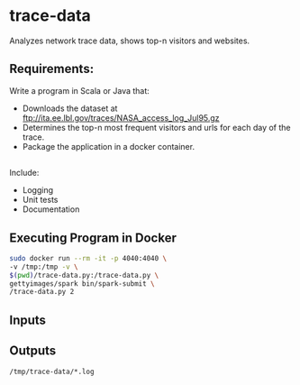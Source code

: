 # trace-data
Analyzes network trace data, shows top-n visitors and websites. 

## Requirements:
Write a program in Scala or Java that:
- Downloads the dataset at ftp://ita.ee.lbl.gov/traces/NASA_access_log_Jul95.gz 
- Determines the top-n most frequent visitors and urls for each day of the trace.  
- Package the application in a docker container.


## 
Include: 
- Logging
- Unit tests
- Documentation


## Executing Program in Docker 
```bash
sudo docker run --rm -it -p 4040:4040 \
-v /tmp:/tmp -v \
$(pwd)/trace-data.py:/trace-data.py \
gettyimages/spark bin/spark-submit \
/trace-data.py 2
```

## Inputs 



## Outputs
`/tmp/trace-data/*.log`